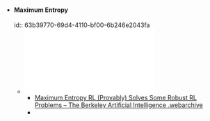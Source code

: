 - #### Maximum Entropy
  id:: 63b39770-69d4-4110-bf00-6b246e2043fa
	- ![Maximum Entropy RL (Provably) Solves Some Robust RL Problems.pdf](../assets/Maximum_Entropy_RL_(Provably)_Solves_Some_Robust_RL_Problems_1672677413442_0.pdf)
		- [Maximum Entropy RL (Provably) Solves Some Robust RL Problems – The Berkeley Artificial Intelligence .webarchive](../assets/Maximum_Entropy_RL_(Provably)_Solves_Some_Robust_RL_Problems_–_The_Berkeley_Artificial_Intelligence_1672677418698_0.webarchive)
		-